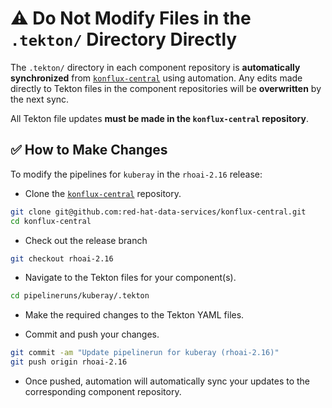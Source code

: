 # ⚠️ Do Not Modify Files in the `.tekton/` Directory Directly

The `.tekton/` directory in each component repository is **automatically synchronized** from [`konflux-central`](https://github.com/red-hat-data-services/konflux-central) using automation. Any edits made directly to Tekton files in the component repositories will be **overwritten** by the next sync.

All Tekton file updates **must be made in the `konflux-central` repository**.

## ✅ How to Make Changes

To modify the pipelines for `kuberay` in the `rhoai-2.16` release:

- Clone the [`konflux-central`](https://github.com/red-hat-data-services/konflux-central) repository.

```bash
git clone git@github.com:red-hat-data-services/konflux-central.git
cd konflux-central
```

- Check out the release branch

```bash
git checkout rhoai-2.16
```

- Navigate to the Tekton files for your component(s).

```bash
cd pipelineruns/kuberay/.tekton
```

- Make the required changes to the Tekton YAML files.

- Commit and push your changes.

```bash
git commit -am "Update pipelinerun for kuberay (rhoai-2.16)"
git push origin rhoai-2.16
```

- Once pushed, automation will automatically sync your updates to the corresponding component repository.
